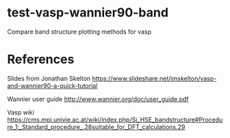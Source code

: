# test-vasp-wannier90-band

Compare band structure plotting methods for vasp

# References

Slides from Jonathan Skelton
https://www.slideshare.net/jmskelton/vasp-and-wannier90-a-quick-tutorial

Wannier user guide
http://www.wannier.org/doc/user_guide.pdf

Vasp wiki
https://cms.mpi.univie.ac.at/wiki/index.php/Si_HSE_bandstructure#Procedure_1:_Standard_procedure_.28suitable_for_DFT_calculations.29
